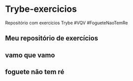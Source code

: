 # Trybe-exercicios
Repositório com exercícios Trybe #VQV #FogueteNaoTemRe

## Meu repositório de exercícios

## vamo que vamo

## foguete não tem ré